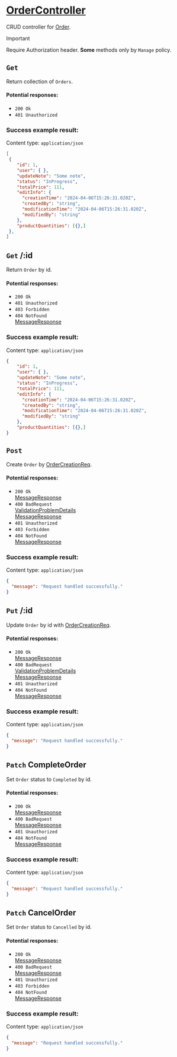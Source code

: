 # [OrderController](../../ProjectTisa/Controllers/BusinessControllers/CrudControllers/OrderController.cs)
CRUD controller for [Order](../../ProjectTisa/Models/BusinessLogic/Order.cs).
> [!IMPORTANT]
> Require Authorization header. **Some** methods only by `Manage` policy.
## `Get` 
Return collection of `Orders`.
#### Potential responses:
* `200 Ok`
* `401 Unauthorized`
### Success example result:
Content type: `application/json`
```json
[
 {
    "id": 1,
    "user": { },
    "updateNote": "Some note",
    "status": "InProgress",
    "totalPrice": 111,
    "editInfo": {
      "creationTime": "2024-04-06T15:26:31.020Z",
      "createdBy": "string",
      "modificationTime": "2024-04-06T15:26:31.020Z",
      "modifiedBy": "string"
    },
    "productQuantities": [{},]
 },
]
```
## `Get` /:id
Return `Order` by id.
#### Potential responses:
* `200 Ok`
* `401 Unauthorized`
* `403 Forbidden`
* `404 NotFound`<br>[MessageResponse](../../ProjectTisa/Controllers/GeneralData/Responses/MessageResponse.cs)
### Success example result:
Content type: `application/json`
```json
{
    "id": 1,
    "user": { },
    "updateNote": "Some note",
    "status": "InProgress",
    "totalPrice": 111,
    "editInfo": {
      "creationTime": "2024-04-06T15:26:31.020Z",
      "createdBy": "string",
      "modificationTime": "2024-04-06T15:26:31.020Z",
      "modifiedBy": "string"
    },
    "productQuantities": [{},]
}
```
## `Post` 
Create `Order` by [OrderCreationReq](../../ProjectTisa/Controllers/GeneralData/Requests/CreationReq/OrderCreationReq.cs).
#### Potential responses:
* `200 Ok`<br>[MessageResponse](../../ProjectTisa/Controllers/GeneralData/Responses/MessageResponse.cs)
* `400 BadRequest`<br>[ValidationProblemDetails](https://learn.microsoft.com/en-us/dotnet/api/microsoft.aspnetcore.mvc.validationproblemdetails)<br>[MessageResponse](../../ProjectTisa/Controllers/GeneralData/Responses/MessageResponse.cs)
* `401 Unauthorized`
* `403 Forbidden`
* `404 NotFound`<br>[MessageResponse](../../ProjectTisa/Controllers/GeneralData/Responses/MessageResponse.cs)
### Success example result:
Content type: `application/json`
```json
{
  "message": "Request handled successfully."
}
```
## `Put` /:id
Update `Order` by id with [OrderCreationReq](../../ProjectTisa/Controllers/GeneralData/Requests/CreationReq/OrderCreationReq.cs).
#### Potential responses:
* `200 Ok`<br>[MessageResponse](../../ProjectTisa/Controllers/GeneralData/Responses/MessageResponse.cs)
* `400 BadRequest`<br>[ValidationProblemDetails](https://learn.microsoft.com/en-us/dotnet/api/microsoft.aspnetcore.mvc.validationproblemdetails)<br>[MessageResponse](../../ProjectTisa/Controllers/GeneralData/Responses/MessageResponse.cs)
* `401 Unauthorized`
* `404 NotFound`<br>[MessageResponse](../../ProjectTisa/Controllers/GeneralData/Responses/MessageResponse.cs)
### Success example result:
Content type: `application/json`
```json
{
  "message": "Request handled successfully."
}
```
## `Patch` CompleteOrder
Set `Order` status to `Completed` by id.
#### Potential responses:
* `200 Ok`<br>[MessageResponse](../../ProjectTisa/Controllers/GeneralData/Responses/MessageResponse.cs)
* `400 BadRequest`<br>[MessageResponse](../../ProjectTisa/Controllers/GeneralData/Responses/MessageResponse.cs)
* `401 Unauthorized`
* `404 NotFound`<br>[MessageResponse](../../ProjectTisa/Controllers/GeneralData/Responses/MessageResponse.cs)
### Success example result:
Content type: `application/json`
```json
{
  "message": "Request handled successfully."
}
```
## `Patch` CancelOrder
Set `Order` status to `Cancelled` by id.
#### Potential responses:
* `200 Ok`<br>[MessageResponse](../../ProjectTisa/Controllers/GeneralData/Responses/MessageResponse.cs)
* `400 BadRequest`<br>[MessageResponse](../../ProjectTisa/Controllers/GeneralData/Responses/MessageResponse.cs)
* `401 Unauthorized`
* `403 Forbidden`
* `404 NotFound`<br>[MessageResponse](../../ProjectTisa/Controllers/GeneralData/Responses/MessageResponse.cs)
### Success example result:
Content type: `application/json`
```json
{
  "message": "Request handled successfully."
}
```